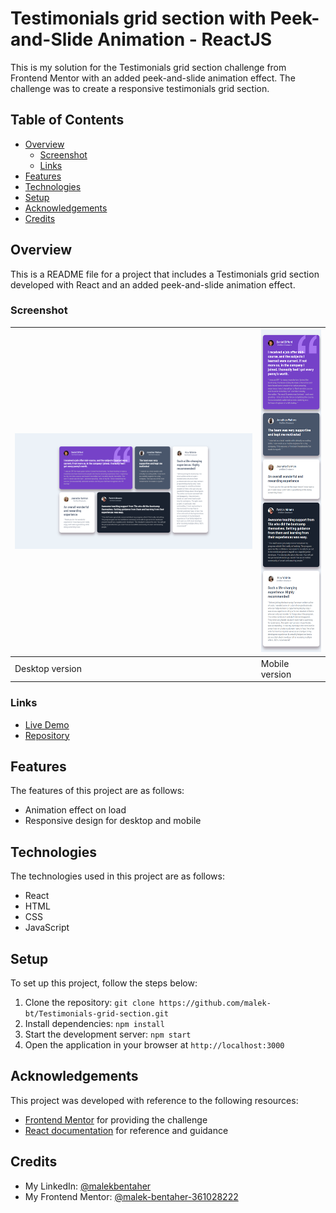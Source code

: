 # Testimonials grid section with Peek-and-Slide Animation - ReactJS

This is my solution for the Testimonials grid section challenge from Frontend Mentor with an added peek-and-slide animation effect. The challenge was to create a responsive testimonials grid section.
## Table of Contents

- [Overview](#overview)
    - [Screenshot](#screenshot)
    - [Links](#links)
- [Features](#features)
- [Technologies](#technologies)
- [Setup](#setup)
- [Acknowledgements](#acknowledgements)
- [Credits](#credits)

## Overview

This is a README file for a project that includes a Testimonials grid section developed with React and an added peek-and-slide animation effect. 

### Screenshot

| ![](desktop.png) | ![](mobile.png) |
| ------------------------------ | ----------------------------- |
| Desktop version                | Mobile version                |


### Links

- [Live Demo](https://malek-bt.github.io/Testimonials-grid-section/)
- [Repository](https://github.com/malek-bt/Testimonials-grid-section)

## Features

The features of this project are as follows:

- Animation effect on load
- Responsive design for desktop and mobile

## Technologies

The technologies used in this project are as follows:

- React
- HTML
- CSS
- JavaScript

## Setup

To set up this project, follow the steps below:

1. Clone the repository: `git clone https://github.com/malek-bt/Testimonials-grid-section.git`
2. Install dependencies: `npm install`
3. Start the development server: `npm start`
4. Open the application in your browser at `http://localhost:3000`


## Acknowledgements

This project was developed with reference to the following resources:

- [Frontend Mentor](https://www.frontendmentor.io/challenges/testimonials-grid-section-Nnw6J7Un7) for providing the challenge
- [React documentation](https://reactjs.org/docs/getting-started.html) for reference and guidance

## Credits

- My LinkedIn: [@malekbentaher](https://www.frontendmentor.io/profile/malek-bt)
- My Frontend Mentor: [@malek-bentaher-361028222](https://www.linkedin.com/in/malek-bentaher-361028222/)